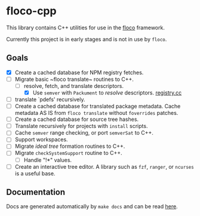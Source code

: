 # floco-cpp

This library contains C++ utilities for use in the
[floco](https://github.com/aakropotkin/floco) framework.

Currently this project is in early stages and is not in use by `floco`.

## Goals
- [x] Create a cached database for NPM registry fetches.
- [ ] Migrate basic ~floco translate~ routines to C++.
  + [ ] resolve, fetch, and translate descriptors.
    - [x] Use `semver` with `Packument` to _resolve_ descriptors.
          [registry.cc](./src/npm/registry.cc)
- [ ] translate `pdefs' recursively.
- [ ] Create a cached database for translated package metadata.
      Cache metadata AS IS from `floco translate` without `foverrides` patches.
- [ ] Create a cached database for source tree hashes.
- [ ] Translate recursively for projects with `install` scripts.
- [ ] Cache `semver` range checking, or port `semverSat` to C++.
- [ ] Support workspaces.
- [ ] Migrate _ideal tree_ formation routines to C++.
- [ ] Migrate `checkSystemSupport` routine to C++.
  + [ ] Handle "!*" values.
- [ ] Create an interactive tree editor.
      A library such as `fzf`, `ranger`, or `ncurses` is a useful base.

## Documentation
Docs are generated automatically by `make docs` and can be read
[here](aakropotkin.github.io/floco-cpp/index.html).
